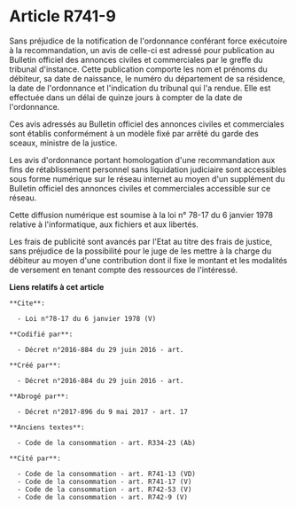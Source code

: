 # Article R741-9

Sans préjudice de la notification de l'ordonnance conférant force exécutoire à la recommandation, un avis de celle-ci est
adressé pour publication au Bulletin officiel des annonces civiles et commerciales par le greffe du tribunal d'instance.
Cette publication comporte les nom et prénoms du débiteur, sa date de naissance, le numéro du département de sa résidence, la
date de l'ordonnance et l'indication du tribunal qui l'a rendue. Elle est effectuée dans un délai de quinze jours à compter
de la date de l'ordonnance. 

Ces avis adressés au Bulletin officiel des annonces civiles et commerciales sont établis conformément à un modèle fixé par
arrêté du garde des sceaux, ministre de la justice. 

Les avis d'ordonnance portant homologation d'une recommandation aux fins de rétablissement personnel sans liquidation
judiciaire sont accessibles sous forme numérique sur le réseau internet au moyen d'un supplément du Bulletin officiel des
annonces civiles et commerciales accessible sur ce réseau. 

Cette diffusion numérique est soumise à la loi n° 78-17 du 6 janvier 1978 relative à l'informatique, aux fichiers et aux
libertés. 

Les frais de publicité sont avancés par l'Etat au titre des frais de justice, sans préjudice de la possibilité pour le juge
de les mettre à la charge du débiteur au moyen d'une contribution dont il fixe le montant et les modalités de versement en
tenant compte des ressources de l'intéressé.

**Liens relatifs à cet article**

	**Cite**:

	  - Loi n°78-17 du 6 janvier 1978 (V)

	**Codifié par**:

	  - Décret n°2016-884 du 29 juin 2016 - art.

	**Créé par**:

	  - Décret n°2016-884 du 29 juin 2016 - art.

	**Abrogé par**:

	  - Décret n°2017-896 du 9 mai 2017 - art. 17

	**Anciens textes**:

	  - Code de la consommation - art. R334-23 (Ab)

	**Cité par**:

	  - Code de la consommation - art. R741-13 (VD)
	  - Code de la consommation - art. R741-17 (V)
	  - Code de la consommation - art. R742-53 (V)
	  - Code de la consommation - art. R742-9 (V)
